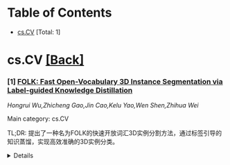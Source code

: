<div id=toc></div>

# Table of Contents

- [cs.CV](#cs.CV) [Total: 1]


<div id='cs.CV'></div>

# cs.CV [[Back]](#toc)

### [1] [FOLK: Fast Open-Vocabulary 3D Instance Segmentation via Label-guided Knowledge Distillation](https://arxiv.org/abs/2510.08849)
*Hongrui Wu,Zhicheng Gao,Jin Cao,Kelu Yao,Wen Shen,Zhihua Wei*

Main category: cs.CV

TL;DR: 提出了一种名为FOLK的快速开放词汇3D实例分割方法，通过标签引导的知识蒸馏，实现高效准确的3D实例分类。


<details>
  <summary>Details</summary>
Motivation: 现有方法将3D实例映射到2D图像进行分类，存在遮挡噪声和高计算开销，推理速度慢，限制了开放词汇3D实例分割的效率与实用性。

Method: 设计一个教师模型生成高质量的2D CLIP实例嵌入（考虑可视性和视角多样性），并通过标签引导的知识蒸馏方法，将开放词汇知识迁移到直接处理3D点云的3D学生模型。

Result: 在ScanNet200和Replica数据集上验证了方法有效性，FOLK在ScanNet200上达到35.7的AP50分数，为当前最优，且推理速度比现有方法快6.0至152.2倍。

Conclusion: FOLK通过知识蒸馏避免了2D映射带来的噪声和计算负担，实现了快速、准确的开放词汇3D实例分割，显著提升了推理效率。

Abstract: Open-vocabulary 3D instance segmentation seeks to segment and classify
instances beyond the annotated label space. Existing methods typically map 3D
instances to 2D RGB-D images, and then employ vision-language models (VLMs) for
classification. However, such a mapping strategy usually introduces noise from
2D occlusions and incurs substantial computational and memory costs during
inference, slowing down the inference speed. To address the above problems, we
propose a Fast Open-vocabulary 3D instance segmentation method via Label-guided
Knowledge distillation (FOLK). Our core idea is to design a teacher model that
extracts high-quality instance embeddings and distills its open-vocabulary
knowledge into a 3D student model. In this way, during inference, the distilled
3D model can directly classify instances from the 3D point cloud, avoiding
noise caused by occlusions and significantly accelerating the inference
process. Specifically, we first design a teacher model to generate a 2D CLIP
embedding for each 3D instance, incorporating both visibility and viewpoint
diversity, which serves as the learning target for distillation. We then
develop a 3D student model that directly produces a 3D embedding for each 3D
instance. During training, we propose a label-guided distillation algorithm to
distill open-vocabulary knowledge from label-consistent 2D embeddings into the
student model. FOLK conducted experiments on the ScanNet200 and Replica
datasets, achieving state-of-the-art performance on the ScanNet200 dataset with
an AP50 score of 35.7, while running approximately 6.0x to 152.2x faster than
previous methods. All codes will be released after the paper is accepted.

</details>

